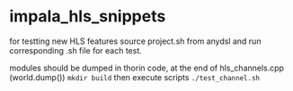 # impala_hls_snippets

for testting new HLS features
source project.sh from anydsl and run corresponding .sh file for each test.

modules should be dumped in thorin code, at the end of hls_channels.cpp (world.dump())
``` mkdir build ```
then execute scripts
``` ./test_channel.sh ```


